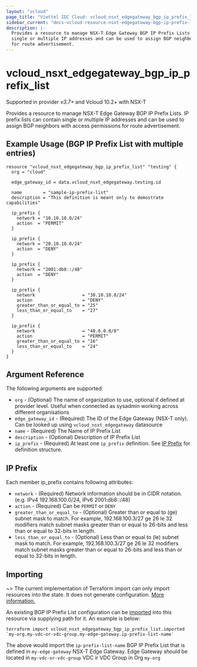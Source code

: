 ```yaml
---
layout: "vcloud"
page_title: "Viettel IDC Cloud: vcloud_nsxt_edgegateway_bgp_ip_prefix_list"
sidebar_current: "docs-vcloud-resource-nsxt-edgegateway-bgp-ip-prefix-list"
description: |-
  Provides a resource to manage NSX-T Edge Gateway BGP IP Prefix Lists. IP prefix lists can contain 
  single or multiple IP addresses and can be used to assign BGP neighbors with access permissions 
  for route advertisement.
---
```


# vcloud\_nsxt\_edgegateway\_bgp\_ip\_prefix\_list

Supported in provider *v3.7+* and Vcloud 10.2+ with NSX-T

Provides a resource to manage NSX-T Edge Gateway BGP IP Prefix Lists. IP prefix lists can contain
single or multiple IP addresses and can be used to assign BGP neighbors with access permissions for
route advertisement.


## Example Usage (BGP IP Prefix List with multiple entries)

```hcl
resource "vcloud_nsxt_edgegateway_bgp_ip_prefix_list" "testing" {
  org = "cloud"

  edge_gateway_id = data.vcloud_nsxt_edgegateway.testing.id

  name        = "sample-ip-prefix-list"
  description = "This definition is meant only to demostrate capabilities"

  ip_prefix {
    network = "10.10.10.0/24"
    action  = "PERMIT"
  }

  ip_prefix {
    network = "20.10.10.0/24"
    action  = "DENY"
  }

  ip_prefix {
    network = "2001:db8::/48"
    action  = "DENY"
  }

  ip_prefix {
    network                  = "30.10.10.0/24"
    action                   = "DENY"
    greater_than_or_equal_to = "25"
    less_than_or_equal_to    = "27"
  }

  ip_prefix {
    network                  = "40.0.0.0/8"
    action                   = "PERMIT"
    greater_than_or_equal_to = "16"
    less_than_or_equal_to    = "24"
  }
}
```

## Argument Reference

The following arguments are supported:

* `org` - (Optional) The name of organization to use, optional if defined at provider level. Useful
  when connected as sysadmin working across different organisations
* `edge_gateway_id` - (Required) The ID of the Edge Gateway (NSX-T only). Can be looked up using
  `vcloud_nsxt_edgegateway` datasource
* `name` - (Required) The Name of IP Prefix List
* `description` - (Optional) Description of IP Prefix List
* `ip_prefix` - (Required) At least one `ip_prefix` definition. See [IP Prefix](#ip-prefix) for
  definition structure.

<a id="ip-prefix"></a>
## IP Prefix

Each member ip_prefix contains following attributes:

* `network` - (Required) Network information should be in CIDR notation. (e.g. IPv4
  192.168.100.0/24, IPv6 2001:db8::/48)
* `action` - (Required) Can be `PERMIT` or `DENY`
* `greater_than_or_equal_to` - (Optional) Greater than or equal to (ge) subnet mask to match. For
  example, 192.168.100.3/27 ge 26 le 32 modifiers match subnet masks greater than or equal to
  26-bits and less than or equal to 32-bits in length.
* `less_than_or_equal_to` - (Optional) Less than or equal to (le) subnet mask to match. For example,
  192.168.100.3/27 ge 26 le 32 modifiers match subnet masks greater than or equal to 26-bits and
  less than or equal to 32-bits in length.

## Importing

~> The current implementation of Terraform import can only import resources into the state.
It does not generate configuration. [More information.](https://www.terraform.io/docs/import/)

An existing BGP IP Prefix List configuration can be [imported][docs-import] into this resource
via supplying path for it. An example is
below:

[docs-import]: https://www.terraform.io/docs/import/

```
terraform import vcloud_nsxt_edgegateway_bgp_ip_prefix_list.imported `my-org.my-vdc-or-vdc-group.my-edge-gateway.ip-prefix-list-name`
```

The above would import the `ip-prefix-list-name` BGP IP Prefix List that is defined in
`my-edge-gateway` NSX-T Edge Gateway. Edge Gateway should be located in `my-vdc-or-vdc-group` VDC ir
VDC Group in Org `my-org`
